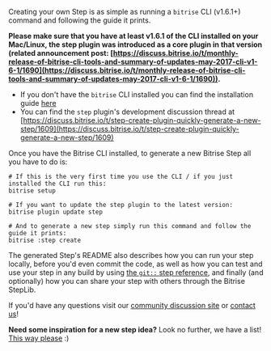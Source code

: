 Creating your own Step is as simple as running a `bitrise` CLI (v1.6.1+) command and following the guide it prints.

**Please make sure that you have at least v1.6.1 of the CLI installed on your Mac/Linux, the step plugin was introduced as a core plugin in that version (related announcement post: [https://discuss.bitrise.io/t/monthly-release-of-bitrise-cli-tools-and-summary-of-updates-may-2017-cli-v1-6-1/1690](https://discuss.bitrise.io/t/monthly-release-of-bitrise-cli-tools-and-summary-of-updates-may-2017-cli-v1-6-1/1690)).**

* If you don't have the `bitrise` CLI installed you can find the installation guide [here](/bitrise-cli/installation/)
* You can find the `step` plugin's development discussion thread at [https://discuss.bitrise.io/t/step-create-plugin-quickly-generate-a-new-step/1609](https://discuss.bitrise.io/t/step-create-plugin-quickly-generate-a-new-step/1609)


Once you have the Bitrise CLI installed, to generate a new Bitrise Step all you have to do is:

```
# If this is the very first time you use the CLI / if you just installed the CLI run this:
bitrise setup

# If you want to update the step plugin to the latest version:
bitrise plugin update step

# And to generate a new step simply run this command and follow the guide it prints:
bitrise :step create
```

The generated Step's README also describes how you can run your step locally,
before you'd even commit the code, as well as how you can test and use your step
in any build by using [the `git::` step reference](/bitrise-cli/steps/#special-step-sources), and finally (and optionally)
how you can share your step with others through the Bitrise StepLib.


If you'd have any questions visit our [community discussion site](https://discuss.bitrise.io/) or [contact us](https://www.bitrise.io/contact)!

**Need some inspiration for a new step idea?** Look no further, we have a list! [This way please](https://discuss.bitrise.io/search?q=tags%3Acontrib-this-feature%20tag%3Astep) :)
